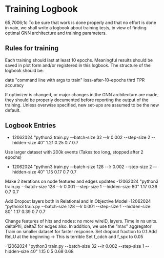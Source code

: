 # Training Logbook
65;7006;1c
To be sure that work is done properly and that no effort is done in vain,
we shall write a logbook about training tests, in view of finding optimal
GNN architecture and training parameters.

## Rules for training

Each training should last at least 10 epochs.
Meaningful results should be saved in plot form and/or registered in this logbook.
The structure of the logbook should be:

date "command line with args to train" loss-after-10-epochs thrd TPR accuracy

If optimizer is changed, or major changes in the GNN architecture are made, they
should be properly documented before reporting the output of the training.
Unless overwise specified, new set-ups are assumed to be the new default.

## Logbook Entries

- 12062024 "python3 train.py --batch-size 32 --lr 0.002 --step-size 2 --hidden-size 40" 1.21 0.25 0.7 0.7

Use larger dataset with 200k events
(Takes too long, stopped after 2 epochs)
- 12062024 "python3 train.py --batch-size 128 --lr 0.002 --step-size 2 --hidden-size 40" 1.15 0.17 0.7 0.7

Make 2 iterations on node features and edges updates
-12062024 "python3 train.py --batch-size 128 --lr 0.001 --step-size 1 --hidden-size 80" 1.17 0.39 0.7 0.7

Add Dropout layers both in Relational and in Objective Model
-12062024 "python3 train.py --batch-size 128 --lr 0.001 --step-size 1 --hidden-size 80" 1.17 0.39 0.7 0.7

Change features of hits and nodes:
no more wireID, layers. Time in ns units.
deltaPhi, deltaZ for edges also.
In addition, we use the "max" aggregator
Train on smaller dataset for faster response.
Set dropout fraction to 0.1
Add ReLU at the beginning -> This is terrible
Set f_cdch and f_spx to 0.05

-12062024 "python3 train.py --batch-size 32 --lr 0.002 --step-size 1 --hidden-size 40" 1.15 0.5 0.68 0.68
